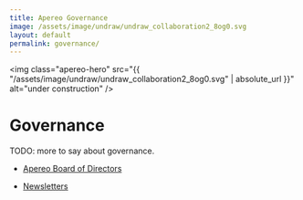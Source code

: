 ```yaml
---
title: Apereo Governance
image: /assets/image/undraw/undraw_collaboration2_8og0.svg
layout: default
permalink: governance/
---
```


<img class="apereo-hero" src="{{ "/assets/image/undraw/undraw_collaboration2_8og0.svg" | absolute_url }}" alt="under construction" />

# Governance

TODO: more to say about governance.

- [Apereo Board of Directors](./board/)

- [Newsletters](./newsletters/)
